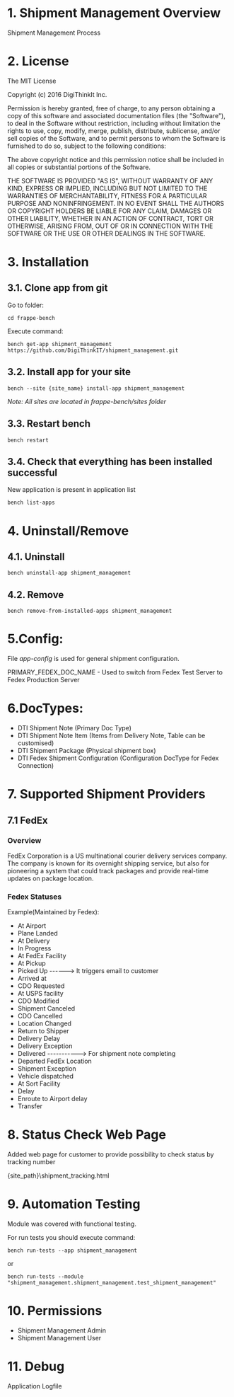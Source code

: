 # 1. Shipment Management Overview

Shipment Management Process

# 2. License

The MIT License

Copyright (c) 2016 DigiThinkIt Inc.

Permission is hereby granted, free of charge, to any person obtaining a copy of 
this software and associated documentation files (the "Software"), to deal in the 
Software without restriction, including without limitation the rights to use, copy, 
modify, merge, publish, distribute, sublicense, and/or sell copies of the Software, and to 
permit persons to whom the Software is furnished to do so, subject to the following conditions:

The above copyright notice and this permission notice shall be included in all copies or substantial portions of the Software.

THE SOFTWARE IS PROVIDED "AS IS", WITHOUT WARRANTY OF ANY KIND, EXPRESS OR IMPLIED, 
INCLUDING BUT NOT LIMITED TO THE WARRANTIES OF MERCHANTABILITY, FITNESS FOR A PARTICULAR PURPOSE AND NONINFRINGEMENT. 
IN NO EVENT SHALL THE AUTHORS OR COPYRIGHT HOLDERS BE LIABLE FOR ANY CLAIM, DAMAGES OR OTHER LIABILITY, 
WHETHER IN AN ACTION OF CONTRACT, TORT OR OTHERWISE, ARISING FROM, OUT OF OR IN CONNECTION WITH 
THE SOFTWARE OR THE USE OR OTHER DEALINGS IN THE SOFTWARE.

# 3. Installation

## 3.1. Clone app from git

Go to folder:
```
cd frappe-bench
```

Execute command:
```
bench get-app shipment_management https://github.com/DigiThinkIT/shipment_management.git

```

## 3.2. Install app for your site
```
bench --site {site_name} install-app shipment_management
```

_Note: All sites are located in frappe-bench/sites folder_

##  3.3. Restart bench
```
bench restart
```

## 3.4. Check that everything has been installed successful

New application is present in application list

```
bench list-apps
```

# 4. Uninstall/Remove


## 4.1. Uninstall
```
bench uninstall-app shipment_management
```

## 4.2. Remove

```
bench remove-from-installed-apps shipment_management
```

# 5.Config:
File _app-config_ is used for general shipment configuration. 

PRIMARY_FEDEX_DOC_NAME - Used to switch from Fedex Test Server to Fedex Production Server

# 6.DocTypes:

- DTI Shipment Note (Primary Doc Type)
- DTI Shipment Note Item (Items from Delivery Note, Table can be customised)
- DTI Shipment Package (Physical shipment box)
- DTI Fedex Shipment Configuration (Configuration DocType for Fedex Connection)

# 7. Supported Shipment Providers

## 7.1 FedEx

### Overview
FedEx Corporation is a US multinational courier delivery services company.
The company is known for its overnight shipping service, but also for pioneering a system 
that could track packages and provide real-time updates on package location.


### Fedex Statuses

Example(Maintained by Fedex):
- At Airport
- Plane Landed
- At Delivery
- In Progress
- At FedEx Facility
- At Pickup
- Picked Up    ------> It triggers email to customer
- Arrived at
- CDO Requested
- At USPS facility
- CDO Modified
- Shipment Canceled
- CDO Cancelled
- Location Changed
- Return to Shipper
- Delivery Delay
- Delivery Exception
- Delivered   -----------> For shipment note completing
- Departed FedEx Location
- Shipment Exception
- Vehicle dispatched
- At Sort Facility
- Delay
- Enroute to Airport delay
- Transfer


# 8. Status Check Web Page
Added web page for customer to provide possibility to check status by tracking number

{site_path}\shipment_tracking.html

# 9. Automation Testing
Module was covered with functional testing. 

For run tests you should execute command:

```
bench run-tests --app shipment_management
```
or
```
bench run-tests --module "shipment_management.shipment_management.test_shipment_management"
```

# 10. Permissions
- Shipment Management Admin
- Shipment Management User


# 11. Debug
Application Logfile
